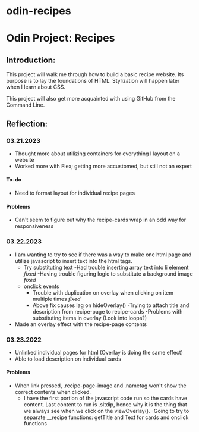 # odin-recipes
# Odin Project: Recipes

## Introduction:
This project will walk me through how to build a basic recipe website. Its purpose is to lay the foundations of HTML. Stylization will happen later when I learn about CSS.

This project will also get more acquainted with using GitHub from the Command Line.

## Reflection:
### 03.21.2023
- Thought more about utilizing containers for everything I layout on a website
- Worked more with Flex; getting more accustomed, but still not an expert
#### To-do
- Need to format layout for individual recipe pages
#### Problems
- Can't seem to figure out why the recipe-cards wrap in an odd way for responsiveness

### 03.22.2023
- I am wanting to try to see if there was a way to make one html page and utilize javascript to insert text into the html tags.
    - Try substituting text
        -Had trouble inserting array text into li element *fixed*
        -Having trouble figuring logic to substitute a background image *fixed*
    - onclick events
        - Trouble with duplication on overlay when clicking on item multiple times *fixed*
        - Above fix causes lag on hideOverlay() 
-Trying to attach title and description from recipe-page to recipe-cards
    -Problems with substituting items in overlay (Look into loops?)
- Made an overlay effect with the recipe-page contents

### 03.23.2022
- Unlinked individual pages for html (Overlay is doing the same effect)
- Able to load description on individual cards

#### Problems
- When link pressed, .recipe-page-image and .nametag won't show the correct contents when clicked. 
    - I have the first portion of the javascript code run so the cards have content. Last content to run is .sltdip, hence why it is the thing that we always see when we click on the viewOverlay().
    -Going to try to separate __recipe functions: getTitle and Text for cards and onclick functions
